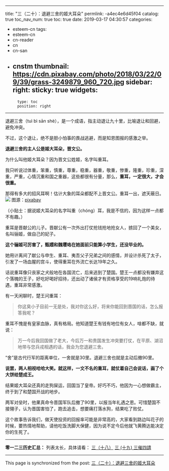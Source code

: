 
---
title: "三（二十）：退避三舍的姬大耳朵"
permlink: -a4ec4e6d45f04
catalog: true
toc_nav_num: true
toc: true
date: 2019-03-17 04:30:57
categories:
- esteem-cn
tags:
- esteem-cn
- cn-reader
- cn
- cn-san
- cnstm
thumbnail: https://cdn.pixabay.com/photo/2018/03/22/09/39/grass-3249879_960_720.jpg
sidebar:
    right:
        sticky: true
widgets:
    -
        type: toc
        position: right
---


退避三舍（tuì bì sān shè），是一个成语，指主动退让九十里，比喻退让和回避，避免冲突。

不过，这个退让，绝不是胆小怕事的畏战逃避，而是知恩图报的感激之举。

**退避三舍的主人公是姬大耳朵，晋文公。**

为什么叫他姬大耳朵？因为晋文公姓姬，名字叫重耳。

我只听说过体重，笨重，慎重，尊重，稳重，器重，敬重，惨重，隆重，珍重，深重，严重，心情沉重和国之重器，这些都很有分量，那么，**重耳，一定很大，才会很重。**

那得有多大的招风耳啊！估计大象的耳朵都配不上晋文公。重耳一出，遮天蔽日。
![](https://cdn.pixabay.com/photo/2018/03/22/09/39/grass-3249879_960_720.jpg)
图源：[pixabay](https://cdn.pixabay.com/photo/2018/03/22/09/39/grass-3249879_960_720.jpg)

（小贴士：据说姬大耳朵的名字叫重（chóng）耳，我是不信的，因为这样一点都不有趣。）

重耳是晋献公的儿子。晋献公有一次外出打仗抢钱抢地抢女人，掳回了一个美女，名叫骊姬，做自己的妃子。

**这个骊姬可厉害了，甄嬛和魏璎珞在她面前只能算小学生，还没毕业的。**

她用计离间了献公与申生、重耳、夷吾父子兄弟之间的感情，并设计杀死了太子，引发了一场血腥的宫斗，使得重耳在外流亡长达19年之久。

话说重耳像只丧家之犬般地在各国流亡，后来逃到了楚国。楚王一点都没有嫌弃这个落魄的王子，好吃好喝好招待，还出动了诸侯才有资格享受的19响礼炮的待遇，重耳非常感激。

有一天闲聊时，楚王问重耳：
>你这臭小子目前一无是处，我对你这么好，将来你能回到晋国的话，怎么报答我呢？

重耳不愧是有皇家血脉，真有格局。他知道楚王有钱有地位有女人，啥都不缺，就说：
>万一今后我回国做了老大，今后万一和贵国发生冲突要打仗，在平原、湖沼地带与您兵戎相遇的话，我会为您退避三舍。

“舍”是古代行军的距离单位，一舍就是30里。退避三舍也就是主动后撤90里。

**说罢，两人相视哈哈大笑。就这样，一文不名的重耳，就仗着自己会说话，画了个大饼给楚成王。**

结果姬大耳朵还真的走狗屎运，回国当了皇帝。好巧不巧，他因为一心想做霸主，终于到了和楚国开战的地步。

两军对垒时，他果真命令晋国军队后撤了90里，以报当年礼遇之恩。可惜楚国不接翎子，认为晋国害怕了，跑去追击，想要痛打落水狗，结果吃了败仗。

这个故事告诉我们，做天使投资的回报率可能是非常高的，大家看到路边叫花子的时候，要热情地帮助，请他吃饭洗脚大保健，因为说不定今后他就飞黄腾达能决定你的生死了。

***
**零一二三历史汇总：**
列表太长，具体请看：
[三（十八）](https://busy.org/@softmetal/7swgfe6xth)
[三 (十九) 三催四請](https://busy.org/@kadishakho/ccad86b7)

- - -

This page is synchronized from the post: [三（二十）：退避三舍的姬大耳朵](https://steemit.com/@julian2013/-a4ec4e6d45f04)
